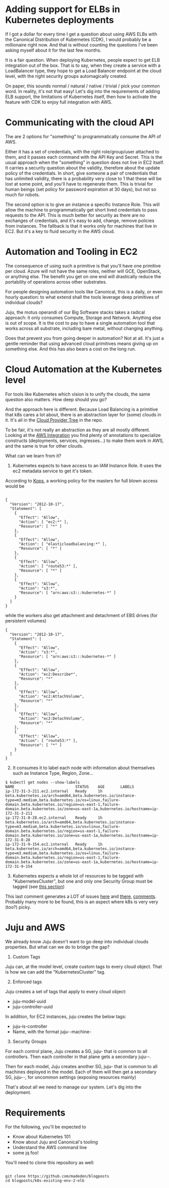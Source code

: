 # Adding support for ELBs in Kubernetes deployments

If I got a dollar for every time I get a question about using AWS ELBs with the Canonical Distribution of Kubernetes (CDK), I would probably be a millionaire right now. And that is without counting the questions I've been asking myself about it for the last few months. 

It is a fair question. When deploying Kubernetes, people expect to get ELB integration out of the box. That is to say, when they create a service  with a LoadBalancer type, they hope to get a Load Balancer endpoint at the cloud level, with the right security groups automagically created. 

On paper, this sounds normal / natural / native / trivial / pick your common word. In reality, it's not that easy! Let's dig into the requirements of adding ELB support, the limitations of Kubernetes itself, then how to activate the feature with CDK to enjoy full integration with AWS. 

# Communicating with the cloud API

The are 2 options for "something" to programmatically consume the API of AWS. 

Either it has a set of credentials, with the right role/group/user attached to them, and it passes each command with the API Key and Secret. This is the usual approach when the "something" in question does not live in EC2 itself. It carries a security question about the validity, therefore about the update policy of the credentials. 
In short, give someone a pair of credentials that has unlimited validity, there is a probability very close to 1 that these will be lost at some point, and you'll have to regenerate them. This is trivial for human beings (set policy for password expiration at 30 days), but not so much for robots. 

The second option is to give an instance a specific Instance Role. This will allow the machine to programmatically get short lived credentials to pass requests to the API. This is much better for security as there are no exchanges of credentials, and it's easy to add, change, remove policies from instances. 
The fallback is that it works only for machines that live in EC2. But it's a key to fluid security in the AWS cloud. 

# Automation and Tooling in EC2

The consequence of using such a primitive is that you'll have one primitive per cloud. Azure will not have the same roles, neither will GCE, OpenStack, or anything else. The benefit you get on one end will drastically reduce the portability of operations across other substrates. 

For people designing automation tools like Canonical, this is a daily, or even hourly question: to what extend shall the tools leverage deep primitives of individual clouds? 

Juju, the motus operandi of our Big Software stacks takes a radical approach: it only consumes Compute, Storage and Network. Anything else is out of scope. 
It is the cost to pay to have a single automation tool that works across all substrate, including bare metal, without changing anything. 

Does that prevent you from going deeper in automation? Not at all. It's just a gentle reminder that using advanced cloud primitives means giving up on something else. And this has also bears a cost on the long run. 

# Cloud Automation at the Kubernetes level

For tools like Kubernetes which vision is to unify the clouds, the same question also matters. How deep should you go? 

And the approach here is different. Because Load Balancing is a primitive that k8s cares a lot about, there is an abstraction layer for (some) clouds in it. It's all in the [Cloud Provider Tree](https://github.com/kubernetes/kubernetes/blob/master/pkg/cloudprovider/providers/) in the repo. 

To be fair, it's not really an abstraction as they are all mostly different. Looking at the [AWS Integration](https://github.com/kubernetes/kubernetes/blob/master/pkg/cloudprovider/providers/aws/aws.go) you find plenty of annotations to specialize constructs (deployments, services, ingresses...) to make them work in AWS, and the same is true for other clouds. 

What can we learn from it? 

1. Kubernetes expects to have access to an IAM Instance Role. It uses the ec2 metadata service to get it's token. 

According to [Kops](https://github.com/kubernetes/kops/blob/master/docs/iam_roles.md), a working policy for the masters for full blown access would be 

<pre><code>
{
  "Version": "2012-10-17",
  "Statement": [
    {
      "Effect": "Allow",
      "Action": [ "ec2:*" ],
      "Resource": [ "*" ]
    },
    {
      "Effect": "Allow",
      "Action": [ "elasticloadbalancing:*" ],
      "Resource": [ "*" ]
    },
    {
      "Effect": "Allow",
      "Action": [ "route53:*" ],
      "Resource": [ "*" ]
    },
    {
      "Effect": "Allow",
      "Action": "s3:*",
      "Resource": [ "arn:aws:s3:::kubernetes-*" ]
    }
  ]
}
</code></pre>

while the workers also get attachment and detachment of EBS drives (for persistent volumes)

<pre><code>{
  "Version": "2012-10-17",
  "Statement": [
    {
      "Effect": "Allow",
      "Action": "s3:*",
      "Resource": [ "arn:aws:s3:::kubernetes-*" ]
    },
    {
      "Effect": "Allow",
      "Action": "ec2:Describe*",
      "Resource": "*"
    },
    {
      "Effect": "Allow",
      "Action": "ec2:AttachVolume",
      "Resource": "*"
    },
    {
      "Effect": "Allow",
      "Action": "ec2:DetachVolume",
      "Resource": "*"
    },
    {
      "Effect": "Allow",
      "Action": [ "route53:*" ],
      "Resource": [ "*" ]
    }
  ]
}
</code></pre>


2. It consumes it to label each node with information about themselves such as Instance Type, Region, Zone... 

<pre><code>$ kubectl get nodes --show-labels
NAME                           STATUS    AGE       LABELS
ip-172-31-3-211.ec2.internal   Ready     1h        beta.kubernetes.io/arch=amd64,beta.kubernetes.io/instance-type=m3.medium,beta.kubernetes.io/os=linux,failure-domain.beta.kubernetes.io/region=us-east-1,failure-domain.beta.kubernetes.io/zone=us-east-1a,kubernetes.io/hostname=ip-172-31-3-211
ip-172-31-8-28.ec2.internal    Ready     1h        beta.kubernetes.io/arch=amd64,beta.kubernetes.io/instance-type=m3.medium,beta.kubernetes.io/os=linux,failure-domain.beta.kubernetes.io/region=us-east-1,failure-domain.beta.kubernetes.io/zone=us-east-1a,kubernetes.io/hostname=ip-172-31-8-28
ip-172-31-9-154.ec2.internal   Ready     1h        beta.kubernetes.io/arch=amd64,beta.kubernetes.io/instance-type=m3.medium,beta.kubernetes.io/os=linux,failure-domain.beta.kubernetes.io/region=us-east-1,failure-domain.beta.kubernetes.io/zone=us-east-1a,kubernetes.io/hostname=ip-172-31-9-154
</code></pre>

3. Kubernetes expects a whole lot of resources to be tagged with "KubernetesCluster", but one and only one Security Group must be tagged (see [this section](https://github.com/kubernetes/kubernetes/blob/master/pkg/cloudprovider/providers/aws/aws.go#L2830))

This last comment generates a LOT of issues [here](https://github.com/kubernetes/kubernetes/issues/23562) and [there](https://github.com/kubernetes/kubernetes/issues/26787), [comments](https://github.com/cncf/demo/issues/144). Probably many more to be found, this is an aspect where k8s is very very (too?) picky. 

# Juju and AWS

We already know Juju doesn't want to go deep into individual clouds properties. But what can we do to bridge the gap?

1. Custom Tags

Juju can, at the model level, create custom tags to every cloud object. That is how we can add the "KubernetesCluster" tag. 

2. Enforced tags

Juju creates a set of tags that apply to every cloud object: 

* juju-model-uuid
* juju-controller-uuid

In addition, for EC2 instances, juju creates the below tags: 

* juju-is-controller
* Name, with the format juju-<model name>-machine-<machine id>

3. Security Groups

For each control plane, Juju creates a SG, juju-<uuid of control plane> that is common to all controllers. Then each controller in that plane gets a secondary juju-<uuid of control plane>-<machine id>. 

Then for each model, Juju creates another SG, juju-<uuid of model plane> that is common to all machines deployed in the model. Each of them will then get a secondary SG, juju-<uuid of model plane>-<machine id>, for uncommon settings (exposing resources mainly)

That's about all we need to manage our system. Let's dig into the deployment. 

# Requirements

For the following, you'll be expected to

* Know about Kubernetes 101
* Know about Juju and Canonical's tooling
* Understand the AWS command line
* some jq foo!

You'll need to clone this repository as well: 

<pre><code>
git clone https://github.com/madeden/blogposts
cd blogposts/k8s-existing-env-2-elb
</code></pre>

